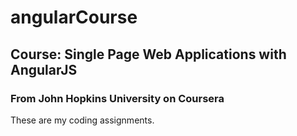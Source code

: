 # angularCourse
## Course: Single Page Web Applications with AngularJS
### From John Hopkins University on Coursera

These are my coding assignments.
